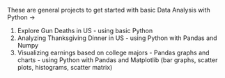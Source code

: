  These are general projects to get started with basic Data Analysis with Python ->
1) Explore Gun Deaths in US - using basic Python 
2) Analyzing Thanksgiving Dinner in US - using Python with Pandas and Numpy
3) Visualizing earnings based on college majors - Pandas graphs and charts - using Python with Pandas and Matplotlib (bar graphs, scatter plots, histograms, scatter matrix)
